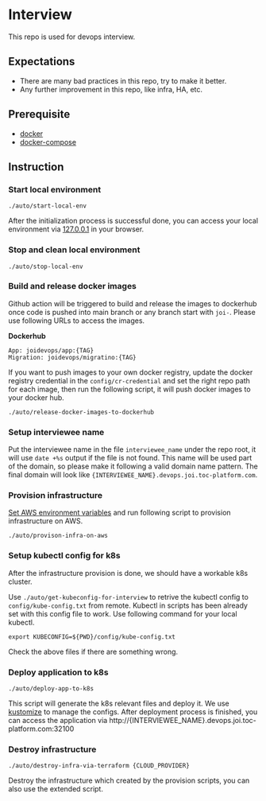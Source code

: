# Interview

This repo is used for devops interview.

## Expectations

* There are many bad practices in this repo, try to make it better.
* Any further improvement in this repo, like infra, HA, etc.

## Prerequisite

* [docker](https://docs.docker.com/desktop/#download-and-install)
* [docker-compose](https://docs.docker.com/compose/install/)

## Instruction

### Start local environment

  ```
  ./auto/start-local-env
  ```
  After the initialization process is successful done, you can access your local environment via [127.0.0.1](http://127.0.0.1) in your browser.


### Stop and clean local environment

  ```
  ./auto/stop-local-env
  ```

### Build and release docker images

  Github action will be triggered to build and release the images to dockerhub once code is pushed into main branch or any branch start with `joi-`. Please use following URLs to access the images.

  **Dockerhub**
  ```
  App: joidevops/app:{TAG}
  Migration: joidevops/migratino:{TAG}
  ```
  
  If you want to push images to your own docker registry, update the docker registry credential in the `config/cr-credential` and set the right repo path for each image, then run the following script, it will push docker images to your docker hub.
  ```
  ./auto/release-docker-images-to-dockerhub
  ```

###  Setup interviewee name

  Put the interviewee name in the file `interviewee_name` under the repo root, it will use `date +%s` output if the file is not found. This name will be used part of the domain, so please make it following a valid domain name pattern. The final domain will look like `{INTERVIEWEE_NAME}.devops.joi.toc-platform.com`.


### Provision infrastructure

  [Set AWS environment variables](https://docs.aws.amazon.com/cli/latest/userguide/cli-configure-envvars.html#envvars-set) and run following script to provision infrastructure on AWS.
  ```
  ./auto/provison-infra-on-aws
  ```

### Setup kubectl config for k8s

  After the infrastructure provision is done, we should have a workable k8s cluster.
  
  Use `./auto/get-kubeconfig-for-interview` to retrive the kubectl config to `config/kube-config.txt` from remote. Kubectl in scripts has been already set with this config file to work. Use following command for your local kubectl.
  ```
  export KUBECONFIG=${PWD}/config/kube-config.txt
  ```

  Check the above files if there are something wrong.

### Deploy application to k8s

  ```
  ./auto/deploy-app-to-k8s
  ```
  This script will generate the k8s relevant files and deploy it. We use [kustomize](https://kustomize.io/) to manage the configs.
  After deployment process is finished, you can access the application via http://{INTERVIEWEE_NAME}.devops.joi.toc-platform.com:32100

### Destroy infrastructure

  ```
  ./auto/destroy-infra-via-terraform {CLOUD_PROVIDER}
  ```
  Destroy the infrastructure which created by the provision scripts, you can also use the extended script.
